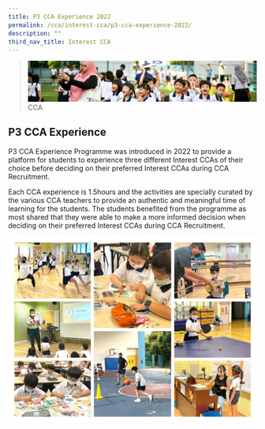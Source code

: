 ```yaml
---
title: P3 CCA Experience 2022
permalink: /cca/interest-cca/p3-cca-experience-2022/
description: ""
third_nav_title: Interest CCA
---
```

>![](/images/CCA/CCA_02.jpg)
>CCA

## P3 CCA Experience 


P3 CCA Experience Programme was introduced in 2022 to provide a platform for students to experience three different Interest CCAs of their choice before deciding on their preferred Interest CCAs during CCA Recruitment. 

Each CCA experience is 1.5hours and the activities are specially curated by the various CCA teachers to provide an authentic and meaningful time of learning for the students. The students benefited from the programme as most shared that they were able to make a more informed decision when deciding on their preferred Interest CCAs during CCA Recruitment.



![](/images/CCA/P3%20CCA%20Experience.jpg)